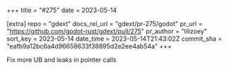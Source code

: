 +++
title = "#275"
date = 2023-05-14

[extra]
repo = "gdext"
docs_rel_url = "gdext/pr-275/godot"
pr_url = "https://github.com/godot-rust/gdext/pull/275"
pr_author = "lilizoey"
sort_key = 2023-05-14
date_time = 2023-05-14T21:43:02Z
commit_sha = "eafb9a12bc6a4d96658633f38895d2e2ee4ab54a"
+++

Fix more UB and leaks in pointer calls
